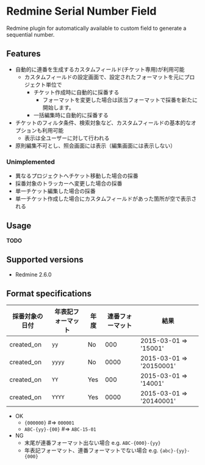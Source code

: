 # Redmine Serial Number Field

Redmine plugin for automatically available to custom field to generate a sequential number.

## Features

* 自動的に連番を生成するカスタムフィールド(チケット専用)が利用可能
  * カスタムフィールドの設定画面で、設定されたフォーマットを元にプロジェクト単位で
    * チケット作成時に自動的に採番する
      * フォーマットを変更した場合は該当フォーマットで採番を新たに開始します。
    * 一括編集時に自動的に採番する
* チケットのフィルタ条件、検索対象など、カスタムフィールドの基本的なオプションも利用可能
  * 表示は全ユーザーに対して行われる
* 原則編集不可とし、照会画面には表示（編集画面には表示しない）

### Unimplemented

* 異なるプロジェクトへチケット移動した場合の採番
* 採番対象のトラッカーへ変更した場合の採番
* 単一チケット編集した場合の採番
* 単一チケット作成した場合にカスタムフィールドがあった箇所が空で表示される

## Usage

**TODO**

## Supported versions

* Redmine 2.6.0

## Format specifications

|採番対象の日付  |年表記フォーマット   |年度 |連番フォーマット     |結果                     |
|--------------|----------------|-----|----------------|------------------------|
|created_on    |`yy`            |No   |000             |2015-03-01 => '15001'   |
|created_on    |`yyyy`          |No   |0000            |2015-03-01 => '20150001'|
|created_on    |`YY`            |Yes  |000             |2015-03-01 => '14001'   |
|created_on    |`YYYY`          |Yes  |0000            |2015-03-01 => '20140001'|

* OK
  * `{000000}` #=> `000001`
  * `ABC-{yy}-{00}` #=> `ABC-15-01`
* NG
  * 末尾が連番フォーマット出ない場合 e.g. `ABC-{000}-{yy}`
  * 年表記フォーマット、連番フォーマットでない場合 e.g. `{abc}-{yy}-{000}`
